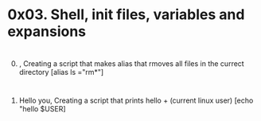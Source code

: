 # 0x03. Shell, init files, variables and expansions
#
0. <o>, Creating a script that makes alias that rmoves all files in the currect directory [alias ls ="rm*"]
#
1. Hello you, Creating a script that prints hello + (current linux user) [echo "hello $USER]
